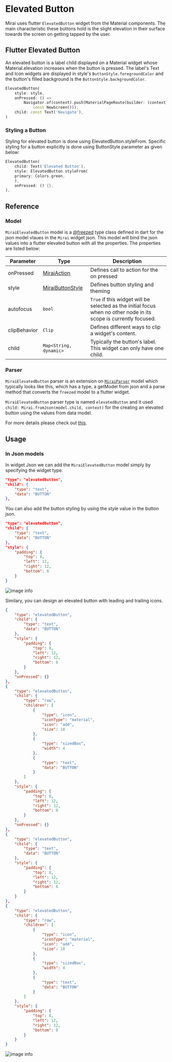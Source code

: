 # Elevated Button

Mirai uses flutter `ElevatedButton` widget from the Material components. The main characteristic these buttons hold is the slight elevation in their surface towards the screen on getting tapped by the user.

## Flutter Elevated Button 

An elevated button is a label child displayed on a Material widget whose Material.elevation increases when the button is pressed. The label's Text and Icon widgets are displayed in style's `ButtonStyle.foregroundColor` and the button's filled background is the `ButtonStyle.backgroundColor`.

```dart
ElevatedButton(
    style: style,
    onPressed: () => 
        Navigator.of(context).push(MaterialPageRoute(builder: (context) => 
            const NewScreen())),
    child: const Text('Navigate'),
)
```

### Styling a Button

Styling for elevated button is done using ElevatedButton.styleFrom. Specific styling for a button explicitly is done using ButtonStyle parameter as given below:

```dart
ElevatedButton(
    child: Text('Elevated Button'),
    style: ElevatedButton.styleFrom(
    primary: Colors.green,
    ),
    onPressed: () {},
),
```

## Reference

### Model

`MiraiElevatedButton` model is a [@freezed](https://pub.dev/packages/freezed) type class defined in dart for the json model vlaues in the `Mirai` widget json. This model will bind the json values into a flutter elevated button with all the properties. The properties are listed below:


| Parameter    | Type                                                                                                                                                     | Description                                                                                                       |
| ------------ | -------------------------------------------------------------------------------------------------------------------------------------------------------- | ----------------------------------------------------------------------------------------------------------------- |
| onPressed    | [MiraiAction](https://github.com/Securrency-OSS/mirai/blob/fc59f8e5d0055fd49288232e4eb90221700614a9/packages/mirai/lib/src/action/mirai_action.dart#L10) | Defines call to action for the on pressed                                                                         |
| style        | [MiraiButtonStyle](https://github.com/Securrency-OSS/mirai/blob/main/packages/mirai/lib/src/parsers/mirai_button_style/mirai_button_style.dart)          | Defines button styling and theming                                                                                |
| autofocus    | `bool`                                                                                                                                                   | `True` if this widget will be selected as the initial focus when no other node in its scope is currently focused. |
| clipBehavior | `Clip`                                                                                                                                                   | Defines different ways to clip a widget's content.                                                                |
| child        | `Map<String, dynamic>`                                                                                                                                   | Typically the button's label. This widget can only have one child.                                                |


### Parser 

`MiraiElevatedButton` parser is an extension on [`MiraiParser`](https://github.com/Securrency-OSS/mirai/blob/main/packages/mirai/lib/src/framework/mirai_parser.dart) model which typically looks like this, which has a type, a getModel from json and a parse method that converts the `freezed` model to a flutter widget.

`MiraiElevatedButton` parser type is named `elevatedButton` and it used `child: Mirai.fromJson(model.child, context)` for the creating an elevated button using the values from data model. 

For more details please check out [this](https://github.com/Securrency-OSS/mirai/blob/main/packages/mirai/lib/src/parsers/mirai_elevated_button/mirai_elevated_button_parser.dart). 

## Usage 

### In Json models 

In widget Json we can add the `MiraiElevatedButton` model simply by specifying the widget type.

```json
"type": "elevatedButton",
"child": {
    "type": "text",
    "data": "BUTTON"
},
```

You can also add the button styling by using the style value in the button json.

```json
"type": "elevatedButton",
"child": {
    "type": "text",
    "data": "BUTTON"
},
"style": {
    "padding": {
        "top": 8,
        "left": 12,
        "right": 12,
        "bottom": 8
    }
}
```

![image info](./../pictures/elevated-button.png)

Similary, you can design an elevated button with leading and trailing icons.

```json
{
    "type": "elevatedButton",
    "child": {
        "type": "text",
        "data": "BUTTON"
    },
    "style": {
        "padding": {
            "top": 8,
            "left": 12,
            "right": 12,
            "bottom": 8
        }
    },
    "onPressed": {}
},
{
    "type": "elevatedButton",
    "child": {
        "type": "row",
        "children": [
            {
                "type": "icon",
                "iconType": "material",
                "icon": "add",
                "size": 18
            },
            {
                "type": "sizedBox",
                "width": 4
            },
            {
                "type": "text",
                "data": "BUTTON"
            }
        ]
    },
    "style": {
        "padding": {
            "top": 8,
            "left": 12,
            "right": 12,
            "bottom": 8
        }
    },
    "onPressed": {}
},
{
    "type": "elevatedButton",
    "child": {
        "type": "text",
        "data": "BUTTON"
    },
    "style": {
        "padding": {
            "top": 8,
            "left": 12,
            "right": 12,
            "bottom": 8
        }
    }
},
{
    "type": "elevatedButton",
    "child": {
        "type": "row",
        "children": [
            {
                "type": "icon",
                "iconType": "material",
                "icon": "add",
                "size": 18
            },
            {
                "type": "sizedBox",
                "width": 4
            },
            {
                "type": "text",
                "data": "BUTTON"
            }
        ]
    },
    "style": {
        "padding": {
            "top": 8,
            "left": 12,
            "right": 12,
            "bottom": 8
        }
    }
}
```

![image info](./../pictures/elevated-button-example.png)